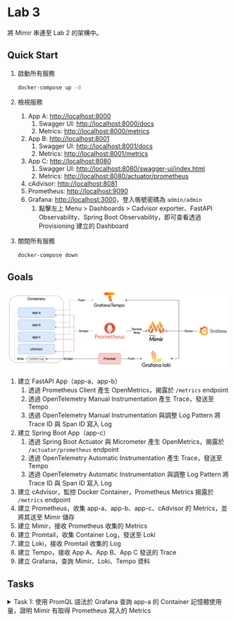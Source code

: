 # Lab 3

將 Mimir 串連至 Lab 2 的架構中。

## Quick Start

1. 啟動所有服務

    ```bash
    docker-compose up -d
    ```

2. 檢視服務
   1. App A: [http://localhost:8000](http://localhost:8000)
      1. Swagger UI: [http://localhost:8000/docs](http://localhost:8000/docs)
      2. Metrics: [http://localhost:8000/metrics](http://localhost:8000/metrics)
   2. App B: [http://localhost:8001](http://localhost:8001)
      1. Swagger UI: [http://localhost:8001/docs](http://localhost:8001/docs)
      2. Metrics: [http://localhost:8001/metrics](http://localhost:8001/metrics)
   3. App C: [http://localhost:8080](http://localhost:8082)
      1. Swagger UI: [http://localhost:8080/swagger-ui/index.html](http://localhost:8080/swagger-ui/index.html)
      2. Metrics: [http://localhost:8080/actuator/prometheus](http://localhost:8080/actuator/prometheus)
   4. cAdvisor: [http://localhost:8081](http://localhost:8081)
   5. Prometheus: [http://localhost:9090](http://localhost:9090)
   6. Grafana: [http://localhost:3000](http://localhost:3000)，登入帳號密碼為 `admin/admin`
      1. 點擊左上 Menu > Dashboards > Cadvisor exporter、FastAPI Observability、Spring Boot Observability，即可查看透過 Provisioning 建立的 Dashboard
3. 關閉所有服務

    ```bash
    docker-compose down
    ```

## Goals

![Lab Architecture](./img/lab-3-arch.png)

1. 建立 FastAPI App（app-a、app-b）
   1. 透過 Prometheus Client 產生 OpenMetrics，揭露於 `/metrics` endpoint
   2. 透過 OpenTelemetry Manual Instrumentation 產生 Trace，發送至 Tempo
   3. 透過 OpenTelemetry Manual Instrumentation 與調整 Log Pattern 將 Trace ID 與 Span ID 寫入 Log
2. 建立 Spring Boot App（app-c）
   1. 透過 Spring Boot Actuator 與 Micrometer 產生 OpenMetrics，揭露於 `/actuator/prometheus` endpoint
   2. 透過 OpenTelemetry Automatic Instrumentation 產生 Trace，發送至 Tempo
   3. 透過 OpenTelemetry Automatic Instrumentation 與調整 Log Pattern 將 Trace ID 與 Span ID 寫入 Log
3. 建立 cAdvisor，監控 Docker Container，Prometheus Metrics 揭露於 `/metrics` endpoint
4. 建立 Prometheus，收集 app-a、app-b、app-c、cAdvisor 的 Metrics，並將其送至 Mimir 儲存
5. 建立 Mimir，接收 Prometheus 收集的 Metrics
6. 建立 Promtail，收集 Container Log，發送至 Loki
7. 建立 Loki，接收 Promtail 收集的 Log
8. 建立 Tempo，接收 App A、App B、App C 發送的 Trace
9. 建立 Grafana，查詢 Mimir、Loki、Tempo 資料

## Tasks

<details><summary>Task 1: 使用 PromQL 語法於 Grafana 查詢 app-a 的 Container 記憶體使用量，證明 Mimir 有取得 Prometheus 寫入的 Metrics</summary>

1. 開啟 Grafana UI，點擊左上選單後進入 `Explore` 頁籤，左上下拉選單選擇 `Prometheus` 後輸入以下查詢語法

    ```promql
    container_memory_usage_bytes{name="app-a"}
    ```

    <img src="./img/task-1.png" />

</details>

